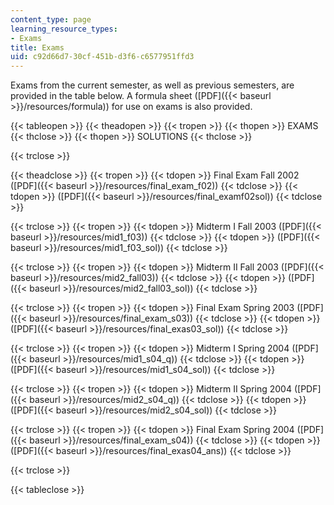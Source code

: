 ```yaml
---
content_type: page
learning_resource_types:
- Exams
title: Exams
uid: c92d66d7-30cf-451b-d3f6-c6577951ffd3
---
```


Exams from the current semester, as well as previous semesters, are provided in the table below. A formula sheet ([PDF]({{< baseurl >}}/resources/formula)) for use on exams is also provided.

{{< tableopen >}}
{{< theadopen >}}
{{< tropen >}}
{{< thopen >}}
EXAMS
{{< thclose >}}
{{< thopen >}}
SOLUTIONS
{{< thclose >}}

{{< trclose >}}

{{< theadclose >}}
{{< tropen >}}
{{< tdopen >}}
Final Exam Fall 2002 ([PDF]({{< baseurl >}}/resources/final_exam_f02))
{{< tdclose >}}
{{< tdopen >}}
([PDF]({{< baseurl >}}/resources/final_examf02sol))
{{< tdclose >}}

{{< trclose >}}
{{< tropen >}}
{{< tdopen >}}
Midterm I Fall 2003 ([PDF]({{< baseurl >}}/resources/mid1_f03))
{{< tdclose >}}
{{< tdopen >}}
([PDF]({{< baseurl >}}/resources/mid1_f03_sol))
{{< tdclose >}}

{{< trclose >}}
{{< tropen >}}
{{< tdopen >}}
Midterm II Fall 2003 ([PDF]({{< baseurl >}}/resources/mid2_fall03))
{{< tdclose >}}
{{< tdopen >}}
([PDF]({{< baseurl >}}/resources/mid2_fall03_sol))
{{< tdclose >}}

{{< trclose >}}
{{< tropen >}}
{{< tdopen >}}
Final Exam Spring 2003 ([PDF]({{< baseurl >}}/resources/final_exam_s03))
{{< tdclose >}}
{{< tdopen >}}
([PDF]({{< baseurl >}}/resources/final_exas03_sol))
{{< tdclose >}}

{{< trclose >}}
{{< tropen >}}
{{< tdopen >}}
Midterm I Spring 2004 ([PDF]({{< baseurl >}}/resources/mid1_s04_q))
{{< tdclose >}}
{{< tdopen >}}
([PDF]({{< baseurl >}}/resources/mid1_s04_sol))
{{< tdclose >}}

{{< trclose >}}
{{< tropen >}}
{{< tdopen >}}
Midterm II Spring 2004 ([PDF]({{< baseurl >}}/resources/mid2_s04_q))
{{< tdclose >}}
{{< tdopen >}}
([PDF]({{< baseurl >}}/resources/mid2_s04_sol))
{{< tdclose >}}

{{< trclose >}}
{{< tropen >}}
{{< tdopen >}}
Final Exam Spring 2004 ([PDF]({{< baseurl >}}/resources/final_exam_s04))
{{< tdclose >}}
{{< tdopen >}}
([PDF]({{< baseurl >}}/resources/final_exas04_ans))
{{< tdclose >}}

{{< trclose >}}

{{< tableclose >}}